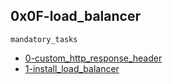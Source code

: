 ## 0x0F-load_balancer

`mandatory_tasks`

* [0-custom_http_response_header]()
* [1-install_load_balancer]()
